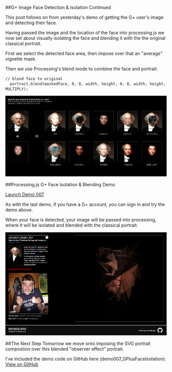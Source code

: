 ##G+ Image Face Detection & Isolation Continued

This post follows on from yesterday's demo of getting the G+ user's image and detecting their face.

Having passed the image and the location of the face into processing.js we now set about visually isolating the face and blending it with the the original classical portrait.

First we select the detected face area, then impose over that an "average" vignette mask.

Then we use Processing's blend mode to combine the face and portrait.

```
// blend face to original
  portrait.blend(maskedFace, 0, 0, width, height, 0, 0, width, height, MULTIPLY);
```

![Face & Portrait Blending](project_images/007_GplusFaceBlending.jpg?raw=true "Face & Portrait Blending")


##Processing.js G+ Face Isolation & Blending Demo

[Launch Demo 007](http://www.brondbjerg.co.uk/demos/devart/demo007_GPlusFaceIsolation/ "Demo 007")

As with the last demo, if you have a G+ account, you can sign in and try the demo above.

When your face is detected, your image will be passed into processing, where it will be isolated and blended with the classical portrait.

![Face & Portrait Blending Demo](project_images/008_GplusFaceBlendingApp.jpg?raw=true "Face & Portrait Blending Demo")


##The Next Step
Tomorrow we move onto imposing the SVG portrait compostion over this blended "observer effect" portrait.


I've included the demo code on GitHub here (demo007_GPlusFaceIsolation): [View on GitHub](https://github.com/brondbjerg/devart-template/tree/master/project_code/demos "View on GitHub")





